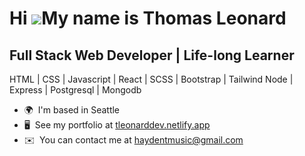 Hi ![](https://user-images.githubusercontent.com/18350557/176309783-0785949b-9127-417c-8b55-ab5a4333674e.gif)My name is Thomas Leonard
======================================================================================================================================

Full Stack Web Developer | Life-long Learner
--------------------------------------------

HTML | CSS | Javascript | React | SCSS | Bootstrap | Tailwind 
Node | Express | Postgresql | Mongodb

* 🌍  I'm based in Seattle
* 🖥️  See my portfolio at [tleonarddev.netlify.app](http://https://tleonarddev.netlify.app/)
* ✉️  You can contact me at [haydentmusic@gmail.com](mailto:haydentmusic@gmail.com)
